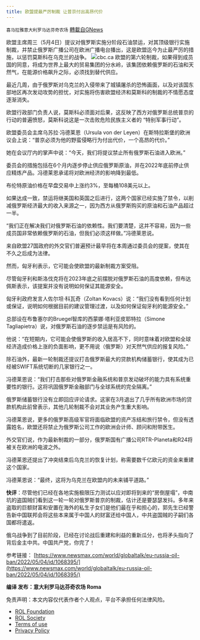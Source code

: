 ```yaml
---
title: 欧盟提最严厉制裁 让普京付出高昂代价
---
```

`喜马拉雅意大利罗马达芬奇农场` [轉載自GNews](https://gnews.org/zh-hans/2468964/)

欧盟主席周三（5月4日）提议对俄罗斯实施分阶段石油禁运，对其顶级银行实施制裁，并禁止俄罗斯广播公司在欧洲广播电台播出，这是欧盟迄今为止最严厉的措施，以惩罚莫斯科在乌克兰的战争。
 ![](https://assets.gnews.org/wp-content/uploads/2022/05/O.jpg)cbc.ca 
欧盟的第六轮制裁，如果得到成员国的同意，将成为世界上最大的贸易集团的分水岭，该集团依赖俄罗斯的石油和天然气，在能源价格飙升之际，必须找到替代供应。
 
最近几周，由于俄罗斯对乌克兰的入侵带来了城镇屠杀的恐怖画面，以及对该国东部地区再次发动攻势的担忧，对实施将伤害欧盟经济和莫斯科的制裁的不情愿态度逐渐消失。
 
欧盟行政部门负责人说，莫斯科必须面对后果，这反映了西方对俄罗斯总统普京的行动的普遍愤怒，莫斯科说这是一次击败危险民族主义者的 “特别军事行动”。
 
欧盟委员会主席乌苏拉·冯德莱恩（Ursula von der Leyen）在斯特拉斯堡的欧洲议会上说：“普京必须为他的野蛮侵略行为付出代价，一个高昂的代价。”
 
她在会议厅内的掌声中说：“今天，我们将提议禁止所有俄罗斯石油进入欧洲。”
 
委员会的措施包括在6个月内逐步停止供应俄罗斯原油，并在2022年底前停止供应精炼产品。冯德莱恩承诺将对欧洲经济的影响降到最低。
 
布伦特原油价格在早盘交易中上涨约3%，至每桶108美元以上。
 
如果达成一致，禁运将继美国和英国之后进行，这两个国家已经实施了禁令，以削减俄罗斯经济最大的收入来源之一，因为西方从俄罗斯购买的原油和石油产品超过一半。
 
“我们正在解决我们对俄罗斯石油的依赖性。我们要清楚，这并不容易，因为一些成员国非常依赖俄罗斯的石油，但我们必须这样做。”冯德莱恩说。
 
来自欧盟27国政府的外交官们普遍预计最早将在本周通过委员会的提案，使其在不久之后成为法律。
 
然而，匈牙利表示，它可能会使欧盟的最新制裁方案受阻。
 
尽管匈牙利和斯洛伐克将在2023年底之前摆脱对俄罗斯石油的高度依赖，但布达佩斯表示，该提案并没有说明如何保证其能源安全。
 
匈牙利政府发言人佐尔坦·科瓦奇（Zoltan Kovacs）说：“我们没有看到任何计划或保证，说明如何根据目前的建议管理过渡，以及如何保证匈牙利的能源安全。”
 
总部设在布鲁塞尔的Bruegel智库的西蒙娜·塔利亚皮耶特拉（Simone Tagliapietra）说，对俄罗斯石油的逐步禁运是有风险的。
 
他说：“在短期内，它可能会使俄罗斯的收入居高不下，同时意味着对欧盟和全球经济造成价格上涨的负面影响，更不用说（俄罗斯）对天然气供应的报复风险。”
 
除石油外，最新一轮制裁还提议打击俄罗斯最大的贷款机构储蓄银行，使其成为已经被SWIFT系统切断的几家银行之一。
 
冯德莱恩说：“我们打击那些对俄罗斯金融系统和普京发动破坏的能力具有系统重要性的银行。这将巩固俄罗斯金融部门与全球系统的完全隔离。”
 
俄罗斯储蓄银行没有立即回应评论请求。这家在3月退出了几乎所有欧洲市场的贷款机构此前曾表示，其他几轮制裁不会对其业务产生重大影响。
 
冯德莱恩说，更多的俄罗斯高级军官将面临欧盟的资产冻结和旅行禁令，但没有透露姓名，欧盟还将禁止为俄罗斯公司工作的欧洲会计师、顾问和附带医生。
 
外交官们说，作为最新制裁的一部分，俄罗斯国有广播公司RTR-Planeta和R24将被关在欧洲的电波之外。
 
冯德莱恩还提出了冲突结束后乌克兰的恢复计划，称需要数千亿欧元的资金来重建这个国家。
 
冯德莱恩说：“最终，这将为乌克兰在欧盟内的未来铺平道路。”
 
**快评**：尽管他们已经在各地实施极限压力测试以应对即将到来的“房倒屋塌”，中南坑的盗国贼们看到这一轮一轮对俄罗斯普京的制裁，估计还是要瑟瑟发抖。多年来盗取的巨额财富和安置在海外的私生子女们是他们最在乎和担心的，郭先生已经警告新中国联邦会将这些本来属于中国人的财富还给中国人，中共盗国贼的子嗣们各国都将遣返。
 
俄乌战争到了目前阶段，已经在讨论战后重建和利益的重新瓜分，也将矛头指向了背后金主中共。中国共产党，你完了！
 
参考链接：
[https://www.newsmax.com/world/globaltalk/eu-russia-oil-ban/2022/05/04/id/1068395/](https://www.newsmax.com/world/globaltalk/eu-russia-oil-ban/2022/05/04/id/1068395/)
 
**编译 发布：意大利罗马达芬奇农场 Roma**

免责声明：本文内容仅代表作者个人观点，平台不承担任何法律风险。
  
- [ROL Foundation](https://rolfoundation.org/)
- [ROL Society](https://rolsociety.org/)
- [Terms of use](https://gnews.org/terms-of-use-3/)
- [Privacy Policy](https://gnews.org/privacy-policy/)
